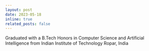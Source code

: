 ```yaml
---
layout: post
date: 2023-05-18
inline: true
related_posts: false
---
```


Graduated with a B.Tech Honors in Computer Science and Artificial Intelligence from Indian Institute of Technology Ropar, India
